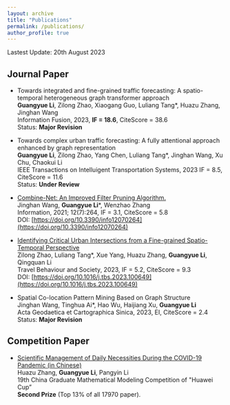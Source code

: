 ```yaml
---
layout: archive
title: "Publications"
permalink: /publications/
author_profile: true
---
```

Lastest Update: 20th August 2023&nbsp; 

## Journal Paper

- Towards integrated and fine-grained traffic forecasting: A spatio-temporal heterogeneous graph transformer approach
 <br> **Guangyue Li**, Zilong Zhao, Xiaogang Guo, Luliang Tang*, Huazu Zhang, Jinghan Wang
 <br>Information Fusion, 2023,  **IF = 18.6**, CiteScore = 38.6
 <br> Status: **Major Revision**

- Towards complex urban traffic forecasting: A fully attentional approach enhanced by graph representation
 <br> **Guangyue Li**, Zilong Zhao, Yang Chen, Luliang Tang*, Jinghan Wang, Xu Chu, Chaokui Li 
 <br> IEEE Transactions on Intelluigent Transportation Systems, 2023  IF = 8.5, CiteScore = 11.6
 <br> Status: **Under Review**

- [Combine-Net: An Improved Filter Pruning Algorithm.](https://chicory-ggg.github.io/homepage/files/information-12-00264-v3.pdf)
 <br> Jinghan Wang, **Guangyue Li***, Wenzhao Zhang
 <br> Information, 2021; 12(7):264, IF = 3.1, CiteScore = 5.8
 <br> DOI: [https://doi.org/10.3390/info12070264](https://doi.org/10.3390/info12070264)

- [Identifying Critical Urban Intersections from a Fine-grained Spatio-Temporal Perspective](https://doi.org/10.1016/j.tbs.2023.100649)
 <br> Zilong Zhao, Luliang Tang*, Xue Yang, Huazu Zhang, **Guangyue Li**, Qingquan Li
 <br> Travel Behaviour and Society, 2023, IF = 5.2, CiteScore = 9.3
 <br> DOI: [https://doi.org/10.1016/j.tbs.2023.100649](https://doi.org/10.1016/j.tbs.2023.100649)

- Spatial Co-location Pattern Mining Based on Graph Structure
 <br> Jinghan Wang, Tinghua Ai*, Hao Wu, Haijiang Xu, **Guangyue Li**
 <br> Acta Geodaetica et Cartographica Sinica, 2023, EI, CiteScore = 2.4
 <br> Status: **Major Revision**


## Competition Paper

- [Scientific Management of Daily Necessities During the COVID-19 Pandemic (in Chinese)](https://chicory-ggg.github.io/homepage/files/F22938880001.pdf)
  <br>Huazu Zhang, **Guangyue Li**, Pangyin Li
  <br> 19th China Graduate Mathematical Modeling Competition of "Huawei Cup”
  <br>**Second Prize** (Top 13% of all 17970 paper).

